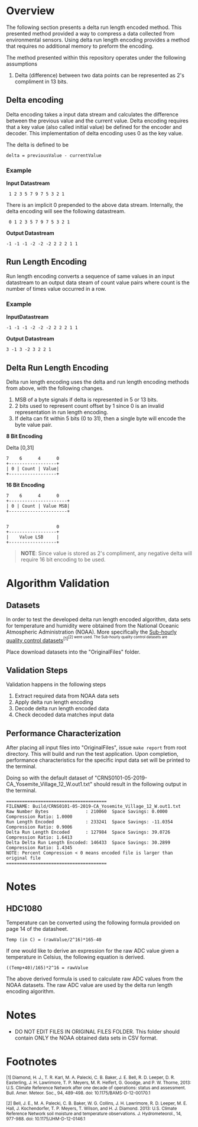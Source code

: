 # Overview

The following section presents a delta run length encoded method. This presented method provided a way to compress a data collected from environmental sensors. Using delta run length encoding provides a method that requires no additional memory to preform the encoding. 

The method presented within this repository operates under the following assumptions
1. Delta (difference) between two data points can be represented as 2's compliment in 13 bits. 


## Delta encoding
Delta encoding takes a input data stream and calculates the difference between the previous value and the current value. Delta encoding requires that a key value (also called initial value) be defined for the encoder and decoder. This implementation of delta encoding uses 0 as the key value.

The delta is defined to be 
```
delta = previousValue - currentValue
```
### Example

**Input Datastream**
```
 1 2 3 5 7 9 7 5 3 2 1
```
There is an implicit 0 prepended to the above data stream. Internally, the delta encoding will see the following datastream.
```
 0 1 2 3 5 7 9 7 5 3 2 1
```

**Output Datastream**
```
-1 -1 -1 -2 -2 -2 2 2 2 1 1
```

## Run Length Encoding
Run length encoding converts a sequence of same values in an input datastream to an output data steam of count value pairs where count is the number of times value occurred in a row. 

### Example

**InputDatastream**
```
-1 -1 -1 -2 -2 -2 2 2 2 1 1
```

**Output Datastream**
```
3 -1 3 -2 3 2 2 1
```


## Delta Run Length Encoding
Delta run length encoding uses the delta and run length encoding methods from above, with the following changes. 
1. MSB of a byte signals if delta is represented in 5 or 13 bits. 
1. 2 bits used to represent count offset by 1 since 0 is an invalid representation in run length encoding. 
1. If delta can fit within 5 bits (0 to 31), then a single byte will encode the byte value pair.


**8 Bit Encoding**

Delta [0,31]
```
7    6      4      0
+------------------+
| 0 | Count | Value|
+------------------+
``` 


**16 Bit Encoding**


```
7    6      4      0
+----------------------+
| 0 | Count | Value MSB|
+----------------------+


7                  0
+------------------+
|    Value LSB     |
+------------------+
``` 

> **NOTE**: Since value is stored as 2's compliment, any negative delta will require 16 bit encoding to be used.


# Algorithm Validation

## Datasets

In order to test the developed delta run length encoded algorithm, data sets for temperature and humidity were obtained from the National Oceanic Atmospheric Administration (NOAA). More specifically the [Sub-hourly quality control datasets](https://www.ncdc.noaa.gov/crn/qcdatasets.html)<sup>[1]<sup>[2] were used. The Sub-hourly quality control datasets are 


Place download datasets into the "OriginalFiles" folder.

## Validation Steps

Validation happens in the following steps
1. Extract required data from NOAA data sets
1. Apply delta run length encoding
1. Decode delta run length encoded data
1. Check decoded data matches input data


## Performance Characterization

After placing all input files into "OriginalFiles", issue ```make report``` from root directory. This will build and run the test application. Upon completion, performance characteristics for the specific input data set will be printed to the terminal.

Doing so with the default dataset of "CRNS0101-05-2019-CA_Yosemite_Village_12_W.out1.txt" should result in the following output in the terminal.

```
======================================
FILENAME: Build/CRNS0101-05-2019-CA_Yosemite_Village_12_W.out1.txt
Raw Number Bytes              : 210060  Space Savings: 0.0000   Compression Ratio: 1.0000
Run Length Encoded            : 233241  Space Savings: -11.0354 Compression Ratio: 0.9006
Delta Run Length Encoded      : 127984  Space Savings: 39.0726  Compression Ratio: 1.6413
Delta Delta Run Length Encoded: 146433  Space Savings: 30.2899  Compression Ratio: 1.4345
NOTE: Percent Compression < 0 means encoded file is larger than original file
======================================
```


# Notes

## HDC1080

Temperature can be converted using the following formula provided on page 14 of the datasheet.


```
Temp (in C) = (rawValue/2^16)*165-40
```

If one would like to derive an expression for the raw ADC value given a temperature in Celsius, the following equation is derived. 

```
((Temp+40)/165)*2^16 = rawValue
```

The above derived formula is used to calculate raw ADC values from the NOAA datasets. The raw ADC value are used by the delta run length encoding algorithm.


# Notes
* DO NOT EDIT FILES IN ORIGINAL FILES FOLDER. This folder should contain ONLY the NOAA obtained data sets in CSV format.

# Footnotes
<sup>[1] Diamond, H. J., T. R. Karl, M. A. Palecki, C. B. Baker, J. E. Bell, R. D. Leeper, D. R. Easterling, J. H. Lawrimore, T. P. Meyers, M. R. Helfert, G. Goodge, and P. W. Thorne, 2013: U.S. Climate Reference Network after one decade of operations: status and assessment. Bull. Amer. Meteor. Soc., 94, 489-498.
doi: 10.1175/BAMS-D-12-00170.1

<sup>[2] Bell, J. E., M. A. Palecki, C. B. Baker, W. G. Collins, J. H. Lawrimore, R. D. Leeper, M. E. Hall, J. Kochendorfer, T. P. Meyers, T. Wilson, and H. J. Diamond. 2013: U.S. Climate Reference Network soil moisture and temperature observations. J. Hydrometeorol., 14, 977-988.
doi: 10.1175/JHM-D-12-0146.1